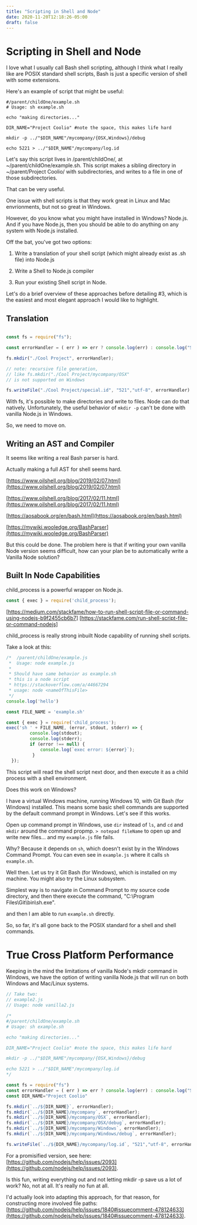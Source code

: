 ```yaml
---
title: "Scripting in Shell and Node"
date: 2020-11-20T12:18:26-05:00
draft: false
---
```


# Scripting in Shell and Node

I love what I usually call Bash shell scripting, although I think what I really like are POSIX standard shell scripts, Bash is just a specific version of shell with some extensions.

Here's an example of script that might be useful:

```shell
#/parent/childOne/example.sh
# Usage: sh example.sh

echo "making directories..."

DIR_NAME="Project Coolio" #note the space, this makes life hard

mkdir -p ../"$DIR_NAME"/mycompany/{OSX,Windows}/debug

echo 5221 > ../"$DIR_NAME"/mycompany/log.id
```

Let's say this script lives in /parent/childOne/, at ~/parent/childOne/example.sh. This script makes a sibling directory in ~/parent/Project Coolio/ with subdirectories, and writes to a file in one of those subdirectories.

That can be very useful.

One issue with shell scripts is that they work great in Linux and Mac envrionments, but not so great in Windows.

However, do you know what you might have installed in Windows? Node.js. And if you have Node.js, then you should be able to do anything on any system with Node.js installed.

Off the bat, you've got two options:

1. Write a translation of your shell script (which might already exist as .sh file) into Node.js

2. Write a Shell to Node.js compiler

3. Run your existing Shell script in Node.

Let's do a brief overview of these approaches before detailing #3, which is the easiest and most elegant approach I would like to highlight.

## Translation

```javascript

const fs = require("fs");

const errorHandler = ( err ) => err ? console.log(err) : console.log("Success!")

fs.mkdir("./Cool Project", errorHandler);

// note: recursive file generation, 
// like fs.mkdir("./Cool Project/mycompany/OSX"
// is not supported on Windows

fs.writeFile("./Cool Project/special.id", "521","utf-8", errorHandler)

```
With fs, it's possible to make directories and write to files. Node can do that natively. Unfortunately, the useful behavior of `mkdir -p` can't be done with vanilla Node.js in Windows.

So, we need to move on.

## Writing an AST and Compiler

It seems like writing a real Bash parser is hard.

Actually making a full AST for shell seems hard.

[https://www.oilshell.org/blog/2019/02/07.html](https://www.oilshell.org/blog/2019/02/07.html)

[https://www.oilshell.org/blog/2017/02/11.html](https://www.oilshell.org/blog/2017/02/11.html)

[https://aosabook.org/en/bash.html](https://aosabook.org/en/bash.html)

[https://mywiki.wooledge.org/BashParser](https://mywiki.wooledge.org/BashParser)

But this could be done. The problem here is that if writing your own vanilla Node version seems difficult, how can your plan be to automatically write a Vanilla Node solution?

## Built In Node Capabilities

child_process is a powerful wrapper on Node.js. 


```javascript
const { exec } = require('child_process');
```
[https://medium.com/stackfame/how-to-run-shell-script-file-or-command-using-nodejs-b9f2455cb6b7]
[https://stackfame.com/run-shell-script-file-or-command-nodejs]

child_process is really strong inbuilt Node capability of running shell scripts.

Take a look at this:

```javascript
/*  /parent/childOne/example.js
 *  Usage: node example.js
 *
 * Should have same behavior as example.sh
 * this is a node script
 * https://stackoverflow.com/a/44667294
 * usage: node <nameOfThisFile>
 */
console.log('hello')

const FILE_NAME = 'example.sh'

const { exec } = require('child_process');
exec('sh ' + FILE_NAME, (error, stdout, stderr) => {
         console.log(stdout);
         console.log(stderr);
         if (error !== null) {
             console.log(`exec error: ${error}`);
          }
  });
```
This script will read the shell script next door, and then execute it as a child process with a shell environment.

Does this work on Windows?

I have a virtual Windows machine, running Windows 10, with Git Bash (for Windows) installed. This means some basic shell commands are supported by the default command prompt in Windows. Let's see if this works.

Open up command prompt in Windows, use `dir` instead of `ls`, and `cd` and `mkdir` around the command propmp. `> notepad fileName` to open up and write new files... and my `example.js` file fails.

Why? Because it depends on `sh`, which doesn't exist by in the Windows Command Prompt. You can even see in `example.js` where it calls `sh example.sh`.

Well then. Let us try it Git Bash (for Windows), which is installed on my machine. You might also try the Linux subsystem.

Simplest way is to navigate in Command Prompt to my source code directory, and then there execute the command, "C:\Program Files\Git\bin\sh.exe".

and then I am able to run `example.sh` directly.

So, so far, it's all gone back to the POSIX standard for a shell and shell commands.

# True Cross Platform Performance

Keeping in the mind the limitations of vanilla Node's mkdir command in Windows, we have the option of writing vanilla Node.js that will run on both Windows and Mac/Linux systems.

```javascript
// Take two:
// example2.js
// Usage: node vanilla2.js

/*
#/parent/childOne/example.sh
# Usage: sh example.sh

echo "making directories..."

DIR_NAME="Project Coolio" #note the space, this makes life hard

mkdir -p ../"$DIR_NAME"/mycompany/{OSX,Windows}/debug

echo 5221 > ../"$DIR_NAME"/mycompany/log.id
*/

const fs = require("fs")
const errorHandler = ( err ) => err ? console.log(err) : console.log("Success!")
const DIR_NAME="Project Coolio"

fs.mkdir(`../${DIR_NAME}`, errorHandler);
fs.mkdir(`../${DIR_NAME}/mycompany`, errorHandler);
fs.mkdir(`../${DIR_NAME}/mycompany/OSX`, errorHandler);
fs.mkdir(`../${DIR_NAME}/mycompany/OSX/debug`, errorHandler);
fs.mkdir(`../${DIR_NAME}/mycompany/Windows`, errorHandler);
fs.mkdir(`../${DIR_NAME}/mycompany/Windows/debug`, errorHandler);

fs.writeFile(`../${DIR_NAME}/mycompany/log.id`, "521","utf-8", errorHandler)
```

For a promisified version, see here: [https://github.com/nodejs/help/issues/2093](https://github.com/nodejs/help/issues/2093).

Is this fun, writing everything out and not letting mkdir -p save us a lot of work? No, not at all. It's really no fun at all.

I'd actually look into adapting this approach, for that reason, for constructing more involved file paths: [https://github.com/nodejs/help/issues/1840#issuecomment-478124633](https://github.com/nodejs/help/issues/1840#issuecomment-478124633).






